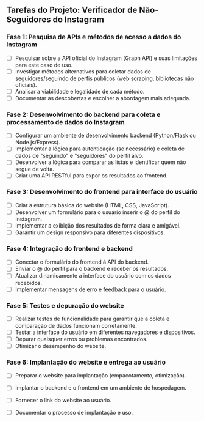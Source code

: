 ## Tarefas do Projeto: Verificador de Não-Seguidores do Instagram

### Fase 1: Pesquisa de APIs e métodos de acesso a dados do Instagram
- [ ] Pesquisar sobre a API oficial do Instagram (Graph API) e suas limitações para este caso de uso.
- [ ] Investigar métodos alternativos para coletar dados de seguidores/seguindo de perfis públicos (web scraping, bibliotecas não oficiais).
- [ ] Analisar a viabilidade e legalidade de cada método.
- [ ] Documentar as descobertas e escolher a abordagem mais adequada.

### Fase 2: Desenvolvimento do backend para coleta e processamento de dados do Instagram
- [ ] Configurar um ambiente de desenvolvimento backend (Python/Flask ou Node.js/Express).
- [ ] Implementar a lógica para autenticação (se necessário) e coleta de dados de "seguindo" e "seguidores" do perfil alvo.
- [ ] Desenvolver a lógica para comparar as listas e identificar quem não segue de volta.
- [ ] Criar uma API RESTful para expor os resultados ao frontend.

### Fase 3: Desenvolvimento do frontend para interface do usuário
- [ ] Criar a estrutura básica do website (HTML, CSS, JavaScript).
- [ ] Desenvolver um formulário para o usuário inserir o @ do perfil do Instagram.
- [ ] Implementar a exibição dos resultados de forma clara e amigável.
- [ ] Garantir um design responsivo para diferentes dispositivos.

### Fase 4: Integração do frontend e backend
- [ ] Conectar o formulário do frontend à API do backend.
- [ ] Enviar o @ do perfil para o backend e receber os resultados.
- [ ] Atualizar dinamicamente a interface do usuário com os dados recebidos.
- [ ] Implementar mensagens de erro e feedback para o usuário.

### Fase 5: Testes e depuração do website
- [ ] Realizar testes de funcionalidade para garantir que a coleta e comparação de dados funcionam corretamente.
- [ ] Testar a interface do usuário em diferentes navegadores e dispositivos.
- [ ] Depurar quaisquer erros ou problemas encontrados.
- [ ] Otimizar o desempenho do website.

### Fase 6: Implantação do website e entrega ao usuário
- [ ] Preparar o website para implantação (empacotamento, otimização).
- [ ] Implantar o backend e o frontend em um ambiente de hospedagem.
- [ ] Fornecer o link do website ao usuário.
- [ ] Documentar o processo de implantação e uso.

